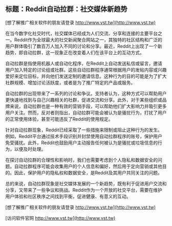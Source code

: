 ## **标题：Reddit自动拉群：社交媒体新趋势**

[想了解推广相关软件的朋友请登录 http://www.vst.tw](http://www.vst.tw)

在当今数字化社交时代，社交媒体已经成为人们交流、分享和连接的主要平台之一。Reddit作为全球最大的社交新闻聚合网站之一，其独特的社区结构和广泛的用户群体吸引了数百万人加入不同的讨论和分享。最近，Reddit上出现了一个新趋势，即自动拉群，这一现象正在改变着人们在该平台上的互动方式。

自动拉群是指使用机器人或自动化程序，在Reddit上自动发送私信或留言，邀请用户加入特定的讨论组或社群。这些自动拉群程序通常根据用户的发帖内容或兴趣爱好来定位目标，并向他们发送定制的邀请信息。这种行为的目的可能是为了扩大社群规模、增加讨论活跃度，或者是为了推广特定的产品或服务。

自动拉群的出现带来了一系列的讨论和争议。支持者认为，这种方式可以帮助用户更快速地找到与自己兴趣相关的社群，促进交流和分享。此外，对于某些组织或品牌来说，自动拉群也是一种有效的营销手段，可以帮助他们扩大影响力并吸引更多用户关注。然而，反对者则指出，自动拉群可能会被认为是骚扰行为，打扰了用户的正常使用体验，甚至可能违反了Reddit的使用规定。

针对自动拉群现象，Reddit已经采取了一些措施来限制或阻止这种行为的发生。例如，Reddit平台通过技术手段识别并封禁使用自动拉群程序的账号，保护用户免受骚扰。此外，Reddit也鼓励用户主动报告任何被认为是骚扰或垃圾信息的行为，以便及时处理。

在探讨自动拉群的合理性和影响时，我们也需要考虑到个人隐私和数据安全的问题。自动拉群程序可能会收集用户的个人信息和偏好，然后用于定向营销或其他目的。因此，保护用户的隐私权和数据安全，是Reddit及其用户共同关注的问题。

总的来说，自动拉群现象是社交媒体发展的一个新趋势，既有利于促进用户交流和分享，又带来了一些争议和挑战。Reddit作为一个开放的社交平台，需要在维护用户体验和社区秩序之间找到平衡，促进健康、有意义的互动。

[想了解推广相关软件的朋友请登录 http://www.vst.tw](http://www.vst.tw)


[访问软件官网 http://www.vst.tw](http://www.vst.tw)
